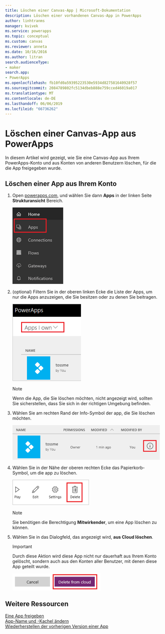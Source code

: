 ```yaml
---
title: Löschen einer Canvas-App | Microsoft-Dokumentation
description: Löschen einer vorhandenen Canvas-App in PowerApps
author: linhtranms
manager: kvivek
ms.service: powerapps
ms.topic: conceptual
ms.custom: canvas
ms.reviewer: anneta
ms.date: 10/16/2016
ms.author: litran
search.audienceType:
- maker
search.app:
- PowerApps
ms.openlocfilehash: fb10fd0a59395223530e5934d827581640928f57
ms.sourcegitcommit: 2084789802fc5134dbeb888e759cced46019a017
ms.translationtype: MT
ms.contentlocale: de-DE
ms.lasthandoff: 06/06/2019
ms.locfileid: "66736262"
---
```

# <a name="delete-a-canvas-app-from-powerapps"></a>Löschen einer Canvas-App aus PowerApps
In diesem Artikel wird gezeigt, wie Sie eine Canvas-App aus Ihrem PowerApps-Konto und aus Konten von anderen Benutzern löschen, für die die App freigegeben wurde.

## <a name="delete-an-app-from-your-account"></a>Löschen einer App aus Ihrem Konto
1. Open [powerapps.com](https://web.powerapps.com?utm_source=padocs&utm_medium=linkinadoc&utm_campaign=referralsfromdoc), und wählen Sie dann **Apps** in der linken Seite **Strukturansicht** Bereich.
   
    ![](./media/delete-app/file-apps.png)
2. (optional) Filtern Sie in der oberen linken Ecke die Liste der Apps, um nur die Apps anzuzeigen, die Sie besitzen oder zu denen Sie beitragen.
   
    ![](./media/delete-app/filter-list.png)
   
    > [!NOTE]
   > Wenn die App, die Sie löschen möchten, nicht angezeigt wird, sollten Sie sicherstellen, dass Sie sich in der richtigen Umgebung befinden.
3. Wählen Sie am rechten Rand der Info-Symbol der app, die Sie löschen möchten.
   
    ![](./media/delete-app/app-options.png)
4. Wählen Sie in der Nähe der oberen rechten Ecke das Papierkorb-Symbol, um die app zu löschen.
   
    ![](./media/delete-app/delete-icon.png)
   
    > [!NOTE]
   > Sie benötigen die Berechtigung **Mitwirkender**, um eine App löschen zu können.
5. Wählen Sie in das Dialogfeld, das angezeigt wird, **aus Cloud löschen**.  
   
    > [!IMPORTANT]
   > Durch diese Aktion wird diese App nicht nur dauerhaft aus Ihrem Konto gelöscht, sondern auch aus den Konten aller Benutzer, mit denen diese App geteilt wurde.
   
    ![](./media/delete-app/delete-button.png)

## <a name="more-resources"></a>Weitere Ressourcen
[Eine App freigeben](share-app.md)  
[App-Name und -Kachel ändern](set-name-tile.md)  
[Wiederherstellen der vorherigen Version einer App](restore-an-app.md)  

